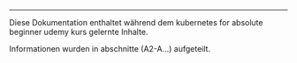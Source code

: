 ****
Diese Dokumentation enthaltet während dem kubernetes for absolute beginner udemy kurs gelernte Inhalte.

Informationen wurden in abschnitte (A2-A...) aufgeteilt.